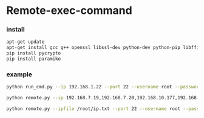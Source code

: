 # Remote-exec-command
### install
``` bash
apt-get update
apt-get install gcc g++ openssl libssl-dev python-dev python-pip libffi-dev
pip install pycrypto
pip install paramiko
```
### example
``` bash
python run_cmd.py --ip 192.168.1.22 --port 22 --username root --password 123456 --cmd "ls -l"
```
``` bash
python remote.py --ip 192.168.7.19,192.168.7.20,192.168.10.177,192.168.73.145 --port 22 --username root --password 123456 --cmd "ls -l"
```
``` bash
python remote.py --ipfile /root/ip.txt --port 22 --username root --password 123456 --cmd "ls -l"
```
